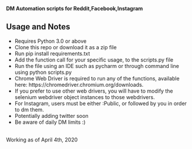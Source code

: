 <strong>DM Automation scripts for Reddit,Facebook,Instagram</strong>

## Usage and Notes
<ul>
	<li>Requires Python 3.0 or above</li>
	<li>Clone this repo or download it as a zip file</li>
	<li>Run pip install requirements.txt</li>
	<li>Add the function call for your specific usage, to the scripts.py file</li>
	<li>Run the file using an IDE such as pycharm or through command line using python scripts.py</li>
	<li>Chrome Web Driver is required to run any of the functions, available here: https://chromedriver.chromium.org/downloads.</li>
	<li>If you prefer to use other web drivers, you will have to modify the selenium webdriver object instances to those webdrivers.</li>
	<li>For Instagram, users must be either :Public, or followed by you in order to dm them.</li>
	<li>Potentially adding twitter soon</li>
	<li>Be aware of daily DM limits :)</li>
</ul>
 
 <br>
Working as of April 4th, 2020
